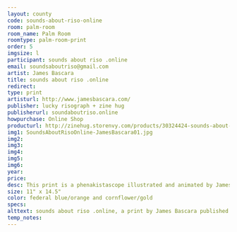 ```yaml
---
layout: county 
code: sounds-about-riso-online
room: palm-room
room_name: Palm Room
roomtype: palm-room-print
order: 5
imgsize: l
participant: sounds about riso .online
email: soundsaboutriso@gmail.com
artist: James Bascara
title: sounds about riso .online
redirect: 
type: print
artisturl: http://www.jamesbascara.com/
publisher: lucky risograph + zine hug
publisherurl: soundaboutriso.online
howpurchase: Online Shop
producturl: http://zinehug.storenvy.com/products/30324424-sounds-about-riso-online-print-by-james-bascara
img1: SoundsAboutRisoOnline-JamesBascara01.jpg
img2: 
img3: 
img4: 
img5: 
img6: 
year: 
price: 
desc: This print is a phenakistascope illustrated and animated by James Bascara.  A portion of sales of this print will go to James and another goes to supporting the sounds about riso team.  The price of this print is offered on a sliding scale starting at $15.  You can purchase the cornflower/gold colorway at the lucky risograph shop <a href="https://luckyrisograph.press/store/sounds-about-riso-online-print">here</a>
size: 11" x 14.5"
color: federal blue/orange and cornflower/gold
specs: 
alttext: sounds about riso .online, a print by James Bascara published by lucky risograph + zine hug.
temp_notes: 
---
```

